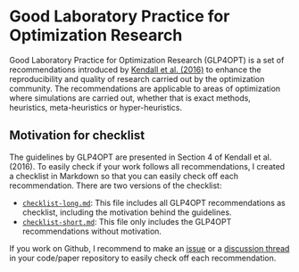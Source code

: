 # Good Laboratory Practice for Optimization Research
Good Laboratory Practice for Optimization Research (GLP4OPT) is a set of recommendations introduced by [Kendall et al. (2016)](https://link.springer.com/article/10.1057/jors.2015.77) to enhance the reproducibility and quality of research carried out by the optimization community. The recommendations are applicable to areas of optimization where simulations are carried out, whether that is exact methods, heuristics, meta-heuristics or hyper-heuristics. 

## Motivation for checklist
The guidelines by GLP4OPT are presented in Section 4 of Kendall et al. (2016). To easily check if your work follows all recommendations, I created a checklist in Markdown so that you can easily check off each recommendation. There are two versions of the checklist:
- [`checklist-long.md`](https://github.com/leonlan/glp4opt/blob/master/checklist-long.md): This file includes all GLP4OPT recommendations as checklist, including the motivation behind the guidelines.
- [`checklist-short.md`](https://github.com/leonlan/glp4opt/blob/master/checklist-short.md): This file only includes the GLP4OPT recommendations without motivation.

If you work on Github, I recommend to make an [issue](https://github.com/leonlan/glp4opt/issues/8) or a [discussion thread](https://github.com/leonlan/glp4opt/discussions/11) in your code/paper repository to easily check off each recommendation.


